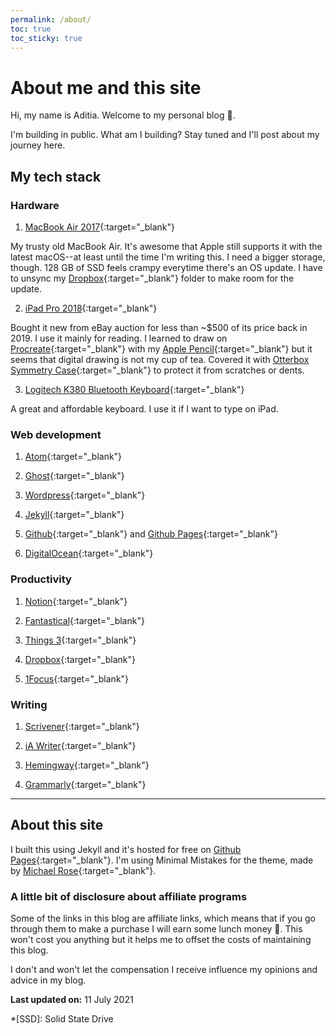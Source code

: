 ```yaml
---
permalink: /about/
toc: true
toc_sticky: true
---
```


# About me and this site

Hi, my name is Aditia. Welcome to my personal blog :wave:.

I'm building in public. What am I building? Stay tuned and I'll post about my journey here.

## My tech stack

### Hardware

1. [MacBook Air 2017](https://amzn.to/3qgFexI){:target="_blank"}

My trusty old MacBook Air. It's awesome that Apple still supports it with the latest macOS--at least until the time I'm writing this. I need a bigger storage, though. 128 GB of SSD feels crampy everytime there's an OS update. I have to unsync my [Dropbox](https://www.dropbox.com/referrals/AACiql6PO5x2Nf3wdZjEfX3s_dzel_QMX6E?src=global9){:target="_blank"} folder to make room for the update.

2. [iPad Pro 2018](https://amzn.to/3zNDalt){:target="_blank"}

Bought it new from eBay auction for less than ~$500 of its price back in 2019. I use it mainly for reading. I learned to draw on [Procreate](https://procreate.art/ipad){:target="_blank"} with my [Apple Pencil](https://amzn.to/3APZFXm){:target="_blank"} but it seems that digital drawing is not my cup of tea. Covered it with [Otterbox Symmetry Case](https://amzn.to/3i1bbGV){:target="_blank"} to protect it from scratches or dents.

3. [Logitech K380 Bluetooth Keyboard](https://amzn.to/3xDibzO){:target="_blank"}

A great and affordable keyboard. I use it if I want to type on iPad.

### Web development

1. [Atom](https://atom.io){:target="_blank"}

2. [Ghost](https://ghost.org){:target="_blank"}

3. [Wordpress](https://wordpress.org){:target="_blank"}

4. [Jekyll](https://jekyllrb.com){:target="_blank"}

5. [Github](https://github.com){:target="_blank"} and [Github Pages](https://pages.github.com){:target="_blank"}

6. [DigitalOcean](https://m.do.co/c/8ddf004f0401){:target="_blank"}

### Productivity

1. [Notion](https://www.notion.so){:target="_blank"}

2. [Fantastical](https://flexibits.com){:target="_blank"}

3. [Things 3](https://culturedcode.com/things/){:target="_blank"}

4. [Dropbox](https://www.dropbox.com/referrals/AACiql6PO5x2Nf3wdZjEfX3s_dzel_QMX6E?src=global9){:target="_blank"}

5. [1Focus](https://onefocusapp.com){:target="_blank"}

### Writing

1. [Scrivener](https://a.paddle.com/v2/click/49535/124780?link=1570){:target="_blank"}

2. [iA Writer](https://ia.net/writer){:target="_blank"}

3. [Hemingway](https://hemingwayapp.com){:target="_blank"}

4. [Grammarly](https://www.tkqlhce.com/click-100434038-12939579){:target="_blank"}

***

## About this site

I built this using Jekyll and it's hosted for free on [Github Pages](https://pages.github.com){:target="_blank"}. I'm using Minimal Mistakes for the theme, made by [Michael Rose](https://mademistakes.com "Check his awesome blog"){:target="_blank"}.

### A little bit of disclosure about affiliate programs

Some of the links in this blog are affiliate links, which means that if you go through them to make a purchase I will earn some lunch money :pizza:. This won't cost you anything but it helps me to offset the costs of maintaining this blog.

I don't and won't let the compensation I receive influence my opinions and advice in my blog.

<div class="notice--info">
  <p><strong>Last updated on:</strong> 11 July 2021</p>
</div>

*[SSD]: Solid State Drive

